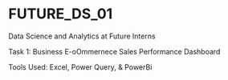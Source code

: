 # FUTURE_DS_01
Data Science and Analytics at Future Interns

Task 1: Business E-oOmmernece Sales Performance Dashboard

Tools Used: Excel, Power Query, & PowerBi
